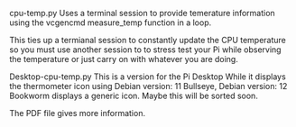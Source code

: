 cpu-temp.py
Uses a terminal session to provide temerature information
using the vcgencmd measure_temp function in a loop.

This ties up a termianal session to constantly update the CPU temperature so you 
must use another session to to stress test your Pi while observing the temperature
or just carry on with whatever you are doing.

Desktop-cpu-temp.py
This is a version for the Pi Desktop
While it displays the thermometer icon using Debian version: 11 Bullseye,
Debian version: 12 Bookworm displays a generic icon.  Maybe this will be sorted soon.

The PDF file gives more information.
